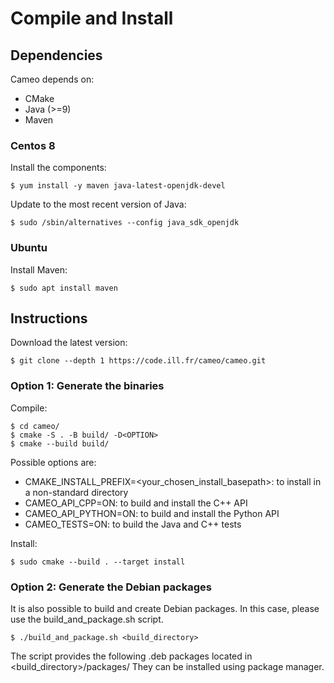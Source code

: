 # Compile and Install

## Dependencies

Cameo depends on:
 - CMake
 - Java (>=9)
 - Maven 
 
### Centos 8

Install the components:

```
$ yum install -y maven java-latest-openjdk-devel
```

Update to the most recent version of Java:

```
$ sudo /sbin/alternatives --config java_sdk_openjdk
```

### Ubuntu

Install Maven:

```
$ sudo apt install maven
```

## Instructions

Download the latest version:

```
$ git clone --depth 1 https://code.ill.fr/cameo/cameo.git
```

### Option 1: Generate the binaries

Compile:

```
$ cd cameo/
$ cmake -S . -B build/ -D<OPTION>
$ cmake --build build/
```

Possible options are:
 - CMAKE_INSTALL_PREFIX=<your_chosen_install_basepath>: to install in a non-standard directory
 - CAMEO_API_CPP=ON: to build and install the C++ API
 - CAMEO_API_PYTHON=ON: to build and install the Python API
 - CAMEO_TESTS=ON: to build the Java and C++ tests
 
Install:

```
$ sudo cmake --build . --target install
```

### Option 2: Generate the Debian packages

It is also possible to build and create Debian packages. In this case, please use the build_and_package.sh script.

```
$ ./build_and_package.sh <build_directory>
```

The script provides the following .deb packages located in <build_directory>/packages/
They can be installed using package manager.

